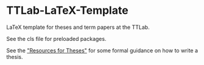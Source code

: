 # TTLab-LaTeX-Template
LaTeX template for theses and term papers at the TTLab.

See the cls file for preloaded packages. 

See the ["Resources for Theses"](https://www.texttechnologylab.org/teaching/resources/) for some formal guidance on how to write a thesis. 
